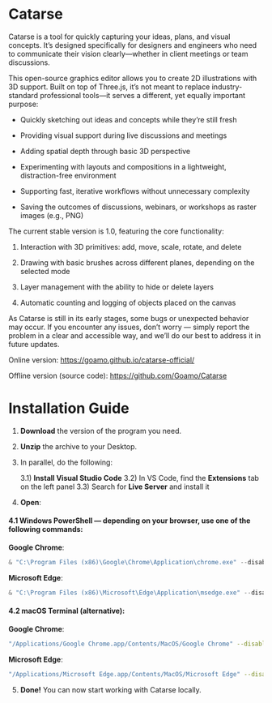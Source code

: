 # Catarse
Catarse is a tool for quickly capturing your ideas, plans, and visual concepts. It’s designed specifically for designers and engineers who need to communicate their vision clearly—whether in client meetings or team discussions.

This open-source graphics editor allows you to create 2D illustrations with 3D support. Built on top of Three.js, it’s not meant to replace industry-standard professional tools—it serves a different, yet equally important purpose:

- Quickly sketching out ideas and concepts while they’re still fresh

- Providing visual support during live discussions and meetings

- Adding spatial depth through basic 3D perspective

- Experimenting with layouts and compositions in a lightweight, distraction-free environment

- Supporting fast, iterative workflows without unnecessary complexity

- Saving the outcomes of discussions, webinars, or workshops as raster images (e.g., PNG)



The current stable version is 1.0, featuring the core functionality:

1) Interaction with 3D primitives: add, move, scale, rotate, and delete

2) Drawing with basic brushes across different planes, depending on the selected mode

3) Layer management with the ability to hide or delete layers

4) Automatic counting and logging of objects placed on the canvas


As Catarse is still in its early stages, some bugs or unexpected behavior may occur. If you encounter any issues, don’t worry — simply report the problem in a clear and accessible way, and we’ll do our best to address it in future updates.

Online version:
https://goamo.github.io/catarse-official/

Offline version (source code):
https://github.com/Goamo/Catarse


# Installation Guide

1. **Download** the version of the program you need.

2. **Unzip** the archive to your Desktop.

3. In parallel, do the following:

   3.1) **Install Visual Studio Code**
   3.2) In VS Code, find the **Extensions** tab on the left panel
   3.3) Search for **Live Server** and install it

4. **Open**:

#### 4.1 Windows PowerShell — depending on your browser, use one of the following commands:

**Google Chrome**:

```powershell
& "C:\Program Files (x86)\Google\Chrome\Application\chrome.exe" --disable-web-security --user-data-dir="C:\chrome-dev" "file:///C:/Users/Your%20Username/Desktop/your_version/Draw/index.html"
```

**Microsoft Edge**:

```powershell
& "C:\Program Files (x86)\Microsoft\Edge\Application\msedge.exe" --disable-web-security --user-data-dir="C:\edge-dev" "file:///C:/Users/Your%20Username/Desktop/your_version/Draw/index.html"
```

#### 4.2 macOS Terminal (alternative):

**Google Chrome**:

```bash
"/Applications/Google Chrome.app/Contents/MacOS/Google Chrome" --disable-web-security --user-data-dir="/tmp/chrome-dev" "file:///Users/Your%20Username/Desktop/your_version/Draw/index.html"
```

**Microsoft Edge**:

```bash
"/Applications/Microsoft Edge.app/Contents/MacOS/Microsoft Edge" --disable-web-security --user-data-dir="/tmp/edge-dev" "file:///Users/Your%20Username/Desktop/your_version/Draw/index.html"
```

5. **Done!**
   You can now start working with Catarse locally.


